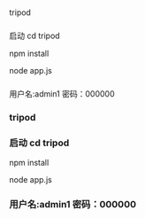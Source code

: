 ###
tripod
###
启动
cd tripod

npm install 

node app.js
###
用户名:admin1
密码：000000
### tripod

### 启动 cd tripod

npm install

node app.js

### 用户名:admin1 密码：000000
